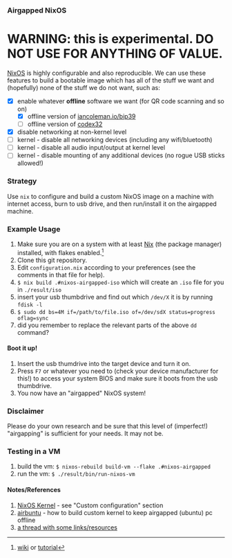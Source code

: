 ### Airgapped NixOS

# WARNING: this is experimental. DO NOT USE FOR ANYTHING OF VALUE. 

[NixOS](https://nixos.org) is highly configurable and also reproducible. We can 
use these features to build a bootable image which has all of the stuff we want
and (hopefully) none of the stuff we do not want, such as:

- [X] enable whatever **offline** software we want (for QR code scanning and so on)
  - [X] offline version of [iancoleman.io/bip39](https://iancoleman.io/bip39)
  - [ ] offline version of [codex32](https://secretcodex32.com)
- [X] disable networking at non-kernel level
- [ ] kernel - disable all networking devices (including any wifi/bluetooth)
- [ ] kernel - disable all audio input/output at kernel level
- [ ] kernel - disable mounting of any additional devices (no rogue USB sticks allowed!)

### Strategy

Use `nix` to configure and build a custom NixOS image on a machine with internet access, burn to usb drive, and then run/install it on the airgapped machine.

### Example Usage

1. Make sure you are on a system with at least [Nix](https://nixos.org) (the package manager) installed, with flakes enabled.[^enable_flakes]
2. Clone this git repository.
3. Edit `configuration.nix` according to your preferences (see the comments in that file for help).
4. `$ nix build .#nixos-airgapped-iso` which will create an `.iso` file for you in `./result/iso`
5. insert your usb thumbdrive and find out which `/dev/X` it is by running `fdisk -l`
6. `$ sudo dd bs=4M if=/path/to/file.iso of=/dev/sdX status=progress oflag=sync`
7. did you remember to replace the relevant parts of the above `dd` command?

#### Boot it up!

1. Insert the usb thumdrive into the target device and turn it on.
2. Press `F7` or whatever you need to (check your device manufacturer for this!) to access your system BIOS and make sure it boots from the usb thumbdrive.
3. You now have an "airgapped" NixOS system!

### Disclaimer

Please do your own research and be sure that this level of (imperfect!) "airgapping" is sufficient for your needs. It may not be.

### Testing in a VM
1. build the vm: `$ nixos-rebuild build-vm --flake .#nixos-airgapped`
2. run the vm: `$ ./result/bin/run-nixos-vm`

#### Notes/References
1. [NixOS Kernel](https://nixos.wiki/wiki/Linux_kernel) - see "Custom configuration" section
1. [airbuntu](https://github.com/tulliolo/airbuntu) - how to build custom kernel to keep airgapped (ubuntu) pc offline
1. [a thread with some links/resources](https://discourse.nixos.org/t/more-airgap-questions/38748)

[^enable_flakes]: [wiki](https://nixos.wiki/wiki/Flakes) or [tutorial](https://www.tweag.io/blog/2020-05-25-flakes/)